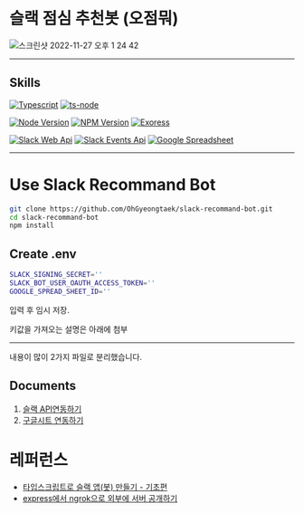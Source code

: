# 슬랙 점심 추천봇 (오점뭐)

![스크린샷 2022-11-27 오후 1 24 42](https://user-images.githubusercontent.com/20200820/204119349-3876e9b4-1cbc-4d0b-93b9-b7565229fee4.png)

---

## Skills

[![Typescript](https://img.shields.io/badge/Typescript-v4.8-blue.svg)](https://www.typescriptlang.org/)
[![ts-node](https://img.shields.io/badge/Ts_Node-v10.9-blue.svg)](https://www.npmjs.com/package/ts-node)

[![Node Version](https://img.shields.io/badge/Nodejs-v16.17.1-green.svg?logo=node.js&style=flat)](https://nodejs.org)
[![NPM Version](https://img.shields.io/badge/NPM-v9.1.2-green.svg?style=flat)](https://nodejs.org)
[![Exoress](https://img.shields.io/badge/Express-v4.18.1-green.svg?logo=node.js&style=flat)](https://nodejs.org)

[![Slack Web Api](https://img.shields.io/badge/Slack_Web_Api-v6.7.2-orange.svg)](https://www.npmjs.com/package/@slack/web-api)
[![Slack Events Api](https://img.shields.io/badge/Slack_Events_Api-v3.0.1-orange.svg)](https://www.npmjs.com/package/@slack/events-api)
[![Google Spreadsheet](https://img.shields.io/badge/Google_Spreadsheet-v3.3.0-orange.svg)](https://www.npmjs.com/package/google-spreadsheet)

---

# Use Slack Recommand Bot

```sh
git clone https://github.com/OhGyeongtaek/slack-recommand-bot.git
cd slack-recommand-bot
npm install
```

## Create .env

```sh
SLACK_SIGNING_SECRET=''
SLACK_BOT_USER_OAUTH_ACCESS_TOKEN=''
GOOGLE_SPREAD_SHEET_ID=''
```
입력 후 임시 저장.

키값을 가져오는 설명은 아래에 첨부

---

내용이 많이 2가지 파일로 분리했습니다.

## Documents

1. [슬랙 API연동하기](https://github.com/OhGyeongtaek/slack-recommand-bot/blob/main/docs/%EC%8A%AC%EB%9E%99%20API%20%EC%97%B0%EB%8F%99%ED%95%98%EA%B8%B0.md)
2. [구글시트 연동하기](https://github.com/OhGyeongtaek/slack-recommand-bot/blob/main/docs/%EA%B5%AC%EA%B8%80%EC%8B%9C%ED%8A%B8%20%EC%97%B0%EB%8F%99%ED%95%98%EA%B8%B0.md)

# 레퍼런스

* [타입스크립트로 슬랙 앱(봇) 만들기 - 기초편](https://blog.gangnamunni.com/post/typescript-slack-bot/)
* [express에서 ngrok으로 외부에 서버 공개하기](https://velog.io/@nawnoes/express%EC%97%90%EC%84%9C-ngrok%EC%9C%BC%EB%A1%9C-%EC%99%B8%EB%B6%80%EC%97%90-%EC%84%9C%EB%B2%84-%EA%B3%B5%EA%B0%9C%ED%95%98%EA%B8%B0)